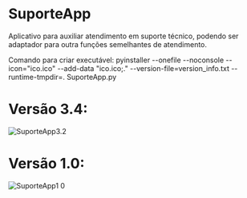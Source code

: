 # SuporteApp
Aplicativo para auxiliar atendimento em suporte técnico, podendo ser adaptador para outra funções semelhantes de atendimento.


Comando para criar executável:
pyinstaller --onefile --noconsole --icon="ico.ico" --add-data "ico.ico;." --version-file=version_info.txt --runtime-tmpdir=. SuporteApp.py


<h1>Versão 3.4:</h1>

![SuporteApp3.2](https://github.com/user-attachments/assets/b34a941f-8dbc-4a78-a90a-aa022cc72425)


<h1>Versão 1.0:</h1>

![SuporteApp1 0](https://github.com/user-attachments/assets/b29ee307-17d7-41eb-adc0-1ba1038506f3)
